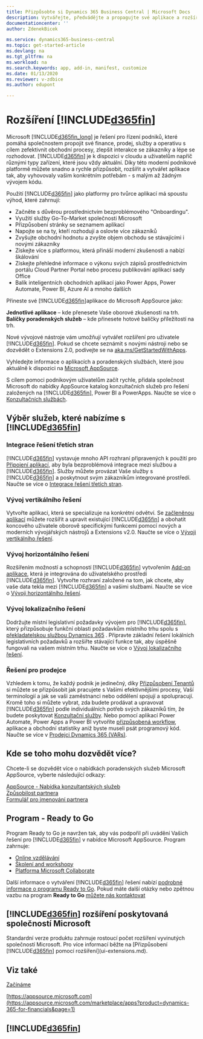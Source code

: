 ```yaml
---
title: Přizpůsobte si Dynamics 365 Business Central | Microsoft Docs
description: Vytvářejte, předvádějte a propagujte své aplikace a rozšíření pro Business Central.
documentationcenter: ''
author: ZdenekBicek

ms.service: dynamics365-business-central
ms.topic: get-started-article
ms.devlang: na
ms.tgt_pltfrm: na
ms.workload: na
ms.search.keywords: app, add-in, manifest, customize
ms.date: 01/13/2020
ms.reviewer: v-zdbice
ms.author: edupont

---
```

# Rozšíření [!INCLUDE[d365fin](includes/d365fin_md.md)]

Microsoft [!INCLUDE[d365fin_long](includes/d365fin_long_md.md)] je řešení pro řízení podniků, které pomáhá společnostem propojit své finance, prodej, služby a operativu s cílem zefektivnit obchodní procesy, zlepšit interakce se zákazníky a lépe se rozhodovat. [!INCLUDE[d365fin](includes/d365fin_md.md)] je k dispozici v cloudu a uživatelům napříč různými typy zařízení, které jsou vždy aktuální. Díky této moderní podnikové platformě můžete snadno a rychle přizpůsobit, rozšířit a vytvářet aplikace tak, aby vyhovovaly vašim konkrétním potřebám - s malým až žádným vývojem kódu.

Použití [!INCLUDE[d365fin](includes/d365fin_md.md)] jako platformy pro tvůrce aplikací má spoustu výhod, které zahrnují:

* Začněte s důvěrou prostřednictvím bezproblémového "Onboardingu".
* Využití služby Go-To-Market společnosti Microsoft
* Přizpůsobení stránky se seznamem aplikací
* Napojte se na ty, kteří rozhodují a oslovte více zákazníků
* Zvyšujte obchodní hodnotu a zvyšte objem obchodu se stávajícími i novými zákazníky
* Získejte více s platformou, která přináší moderní zkušenosti a nabízí škálování
* Získejte přehledné informace o výkonu svých zápisů prostřednictvím portálu Cloud Partner Portal nebo procesu publikování aplikací sady Office
* Balík inteligentních obchodních aplikací jako Power Apps, Power Automate, Power BI, Azure AI a mnoho dalších

Přineste své [!INCLUDE[d365fin](includes/d365fin_md.md)]aplikace do Microsoft AppSource jako:

**Jednotlivé aplikace** – kde přenesete Vaše oborové zkušenosti na trh.
**Balíčky poradenských služeb** – kde přinesete hotové balíčky příležitostí na trh.

Nové vývojové nástroje vám umožňují vytvářet rozšíření pro uživatele [!INCLUDE[d365fin](includes/d365fin_md.md)]. Pokud se chcete seznámit s novými nástroji nebo se dozvědět o Extensions 2.0, podívejte se na [aka.ms/GetStartedWithApps](https://aka.ms/GetStartedWithApps).

Vyhledejte informace o aplikacích a poradenských službách, které jsou aktuálně k dispozici na [Microsoft AppSource](https://appsource.microsoft.com/consulting-services).

S cílem pomoci podnikovým uživatelům začít rychle, přidala společnost Microsoft do nabídky AppSource katalog konzultačních služeb pro řešení založených na [!INCLUDE[d365fin](includes/d365fin_md.md)], Power BI a PowerApps. Naučte se více o [Konzultačních službách](/dynamics-nav/developer/readiness/readiness-consulting).

## Výběr služeb, které nabízíme s [!INCLUDE[d365fin](includes/d365fin_md.md)]

### Integrace řešení třetích stran

[!INCLUDE[d365fin](includes/d365fin_md.md)] vystavuje mnoho API rozhraní připravených k použití pro [Připojení aplikací](/dynamics365/business-central/dev-itpro/developer/readiness/readiness-connect-apps), aby byla bezproblémová integrace mezi službou a [!INCLUDE[d365fin](includes/d365fin_md.md)]. Služby můžete provázat Vaše služby s [!INCLUDE[d365fin](includes/d365fin_md.md)] a poskytnout svým zákazníkům integrované prostředí. Naučte se více o [Integrace řešení třetích stran](/dynamics365/business-central/dev-itpro/developer/readiness/readiness-thirdparty-solution).

### Vývoj vertikálního řešení

Vytvořte aplikaci, která se specializuje na konkrétní odvětví. Se [začleněnou aplikací](/dynamics365/business-central/dev-itpro/developer/readiness/readiness-embed-apps) můžete rozšířit a upravit existující [!INCLUDE[d365fin](includes/d365fin_md.md)] a obohatit koncového uživatele oborově specifickými funkcemi pomocí nových a moderních vývojářských nástrojů a Extensions v2.0. Naučte se více o [Vývoji vertikálního řešení](/dynamics365/business-central/dev-itpro/developer/readiness/readiness-develop-vertical).

### Vývoj horizontálního řešení

Rozšířením možností a schopností [!INCLUDE[d365fin](includes/d365fin_md.md)] vytvořením [Add-on aplikace](/dynamics365/business-central/dev-itpro/developer/readiness/readiness-add-on-apps), která je integrována do uživatelského prostředí [!INCLUDE[d365fin](includes/d365fin_md.md)]. Vytvořte rozhraní založené na tom, jak chcete, aby vaše data tekla mezi [!INCLUDE[d365fin](includes/d365fin_md.md)] a vašimi službami. Naučte se více o [Vývoji horizontálního řešení](/dynamics365/business-central/dev-itpro/developer/readiness/readiness-develop-horizontal).

### Vývoj lokalizačního řešení

Dodržujte místní legislativní požadavky vývojem pro [!INCLUDE[d365fin](includes/d365fin_md.md)], který přizpůsobuje funkční oblasti požadavkům místního trhu spolu s [překladatelskou službou Dynamics 365](/dynamics365/unified-operations/dev-itpro/lifecycle-services/translation-service-overview) . Připravte základní řešení lokálních legislativních požadavků a rozšiřte stávající funkce tak, aby úspěšně fungovali na vašem místním trhu. Naučte se více o [Vývoj lokalizačního řešení](/dynamics365/business-central/dev-itpro/developer/readiness/readiness-develop-localization).

### Řešení pro prodejce

Vzhledem k tomu, že každý podnik je jedinečný, díky [Přizpůsobení Tenantů](/dynamics-nav/developer/readiness/readiness-customizing-tenants) si můžete se přizpůsobit jak pracujete s Vašimi efektivnějšími procesy, Vaší terminologií a jak se vaši zaměstnanci nebo oddělení spojují a spolupracují. Kromě toho si můžete vybrat, zda budete prodávat a upravovat [!INCLUDE[d365fin](includes/d365fin_md.md)] podle individuálních potřeb svých zákazníků tím, že budete poskytovat [Konzultační služby](/dynamics-nav/developer/readiness/readiness-consulting). Nebo pomocí aplikací Power Automate, Power Apps a Power BI vytvoříte [přizpůsobená workflow](/dynamics365/business-central/dev-itpro/developer/readiness/readiness-no-code), aplikace a obchodní statistiky aniž byste museli psát programový kód. Naučte se více v [Prodejci Dynamics 365 (VARs)](/dynamics365/business-central/dev-itpro/developer/readiness/readiness-reseller).

## Kde se toho mohu dozvědět více?

Chcete-li se dozvědět více o nabídkách poradenských služeb Microsoft AppSource, vyberte následující odkazy:

[AppSource - Nabídka konzultantských služeb](https://appsource.microsoft.com/marketplace/consulting-services)  
[Způsobilost partnera](https://smp-cdn-prod.azureedge.net/documents/Microsoft%20AppSource%20Partner%20Listing%20Guidelines.pdf)  
[Formulář pro jmenování partnera](https://appsource.microsoft.com/partners/list-consulting-service)  

## Program - Ready to Go

Program Ready to Go je navržen tak, aby vás podpořil při uvádění Vašich řešení pro [!INCLUDE[d365fin](includes/d365fin_md.md)] v nabídce Microsoft AppSource. Program zahrnuje:

- [Online vzdělávání](/dynamics365/business-central/dev-itpro/developer/readiness/readiness-learning-catalog)
- [Školení and workshopy](/dynamics365/business-central/dev-itpro/developer/readiness/readiness-ready-to-go)
- [Platforma Microsoft Collaborate](https://aka.ms/Collaborate)

Další informace o vytváření [!INCLUDE[d365fin](includes/d365fin_md.md)] řešení nabízí [podrobné informace o programu Ready to Go](/dynamics365/business-central/dev-itpro/developer/readiness/readiness-ready-to-go). Pokud máte další otázky nebo zpětnou vazbu na program **Ready to Go** [můžete nás kontaktovat](mailto:dyn365bep@microsoft.com)

## [!INCLUDE[d365fin](includes/d365fin_md.md)] rozšíření poskytovaná společností Microsoft

Standardní verze produktu zahrnuje rostoucí počet rozšíření vyvinutých společností Microsoft. Pro více informací běžte na [Přizpůsobení [!INCLUDE[d365fin](includes/d365fin_md.md)] pomocí rozšíření](ui-extensions.md).

## Viz také
[Začínáme](product-get-started.md)

[https://appsource.microsoft.com](https://appsource.microsoft.com/marketplace/apps?product=dynamics-365-for-financials&page=1)

## [!INCLUDE[d365fin](includes/free_trial_md.md)]
